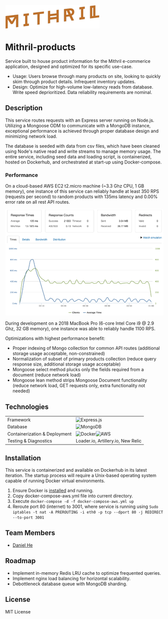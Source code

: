 ![logo](docs/readme/logo.png)

# Mithril-products

Service built to house product information for the Mithril e-commerice application, designed and optimized for its specific use-case.
- Usage: Users browse through many products on site, looking to quickly skim through product details. Infrequent inventory updates.
- Design: Optimize for high-volume low-latency reads from database. Write speed deprioritized. Data reliability requirements are nominal.

## Description

This service routes requests with an Express server running on Node.js. Utilizing a Mongoose ODM to communicate with a MongoDB instance, exceptional performance is achieved through proper database design and minimizing network load. 

The database is seeded with data from csv files, which have been cleaned using Node's native read and write streams to manage memory usage. The entire service, including seed data and loading script, is containerized, hosted on Dockerhub, and orchestrated at start-up using Docker-compose.

### Performance

On a cloud-based AWS EC2 t2.micro machine (~3.3 Ghz CPU, 1 GB memory), one instance of this service can reliably handle at least 350 RPS (requests per second) to random products with 135ms latency and 0.00% error rate on all rest API routes.

![loader](docs/readme/loader-run.png)

During development on a 2018 MacBook Pro (6-core Intel Core i9 @ 2.9 Ghz, 32 GB memory), one instance was able to reliably handle 1100 RPS.

Optimizations with highest performance benefit:
- Proper indexing of Mongo collection for common API routes (additional storage usage acceptable, non-constrained)
- Normalization of subset of primary products collection (reduce query response size, additional storage usage acceptable)
- Mongoose select method plucks only the fields required from a document (reduce network load)
- Mongoose lean method strips Mongoose Document functionality (reduce network load, GET requests only, extra functionality not needed)

## Technologies

<table>
  <tr>
    <td>Framework</td>
    <td><img alt="Express.js" src="https://img.shields.io/badge/express.js%20-%23404d59.svg?&style=for-the-badge"/></td>
  </tr>
  <tr>
    <td>Database</td>
    <td><img alt="MongoDB" src ="https://img.shields.io/badge/MongoDB-%234ea94b.svg?&style=for-the-badge&logo=mongodb&logoColor=white"/></td>
  </tr>
  <tr>
    <td>Containerization & Deployment</td>
    <td><img alt="Docker" src="https://img.shields.io/badge/docker%20-%230db7ed.svg?&style=for-the-badge&logo=docker&logoColor=white"/><img alt="AWS" src="https://img.shields.io/badge/AWS%20-%23FF9900.svg?&style=for-the-badge&logo=amazon-aws&logoColor=white"/>
</td>
  </tr>
  <tr>
    <td>Testing & Diagnostics</td>
    <td>Loader.io, Artillery.io, New Relic</td>
  </tr>
</table>

## Installation

This service is containerized and available on Dockerhub in its latest iteration. The startup process will require a Unix-based operating system capable of running Docker virtual environments.

1. Ensure Docker is [installed](https://www.digitalocean.com/community/tutorials/how-to-install-and-use-docker-on-ubuntu-16-04) and running.
2. Copy docker-compose-aws.yml file into current directory.
3. Execute `docker-compose -d -f docker-compose-aws.yml up`
4. Reroute port 80 (internet) to 3001, where service is running using `Sudo iptables -t nat -A PREROUTING -i eth0 -p tcp --dport 80 -j REDIRECT --to-port 3001`

## Team Members

- [Daniel He](https://github.com/daniel-he-dev)

## Roadmap

- Implement in-memory Redis LRU cache to optimize frequented queries.
- Implement nginx load balancing for horizontal scalability.
- Debottleneck database queue with MongoDB sharding.

## License

MIT License
```
